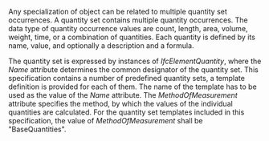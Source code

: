 Any specialization of object can be related to multiple quantity set occurrences. A quantity set contains multiple quantity occurrences. The data type of quantity occurrence values are count, length, area, volume, weight, time, or a combination of quantities. Each quantity is defined by its name, value, and optionally a description and a formula.

The quantity set is expressed by instances of _IfcElementQuantity_, where the _Name_ attribute determines the common designator of the quantity set. This specification contains a number of predefined quantity sets, a template definition is provided for each of them. The name of the template has to be used as the value of the _Name_ attribute. The _MethodOfMeasurement_ attribute specifies the method, by which the values of the individual quantities are calculated. For the quantity set templates included in this specification, the value of _MethodOfMeasurement_ shall be "BaseQuantities".
